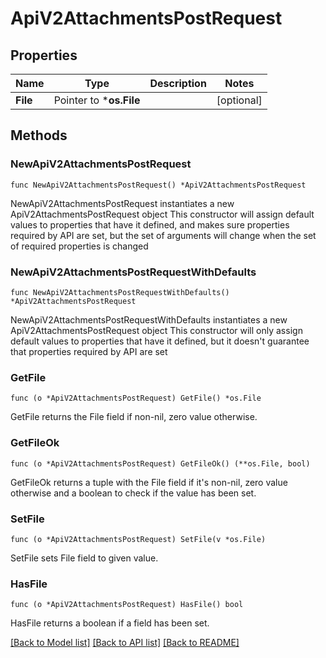 # ApiV2AttachmentsPostRequest

## Properties

Name | Type | Description | Notes
------------ | ------------- | ------------- | -------------
**File** | Pointer to ***os.File** |  | [optional] 

## Methods

### NewApiV2AttachmentsPostRequest

`func NewApiV2AttachmentsPostRequest() *ApiV2AttachmentsPostRequest`

NewApiV2AttachmentsPostRequest instantiates a new ApiV2AttachmentsPostRequest object
This constructor will assign default values to properties that have it defined,
and makes sure properties required by API are set, but the set of arguments
will change when the set of required properties is changed

### NewApiV2AttachmentsPostRequestWithDefaults

`func NewApiV2AttachmentsPostRequestWithDefaults() *ApiV2AttachmentsPostRequest`

NewApiV2AttachmentsPostRequestWithDefaults instantiates a new ApiV2AttachmentsPostRequest object
This constructor will only assign default values to properties that have it defined,
but it doesn't guarantee that properties required by API are set

### GetFile

`func (o *ApiV2AttachmentsPostRequest) GetFile() *os.File`

GetFile returns the File field if non-nil, zero value otherwise.

### GetFileOk

`func (o *ApiV2AttachmentsPostRequest) GetFileOk() (**os.File, bool)`

GetFileOk returns a tuple with the File field if it's non-nil, zero value otherwise
and a boolean to check if the value has been set.

### SetFile

`func (o *ApiV2AttachmentsPostRequest) SetFile(v *os.File)`

SetFile sets File field to given value.

### HasFile

`func (o *ApiV2AttachmentsPostRequest) HasFile() bool`

HasFile returns a boolean if a field has been set.


[[Back to Model list]](../README.md#documentation-for-models) [[Back to API list]](../README.md#documentation-for-api-endpoints) [[Back to README]](../README.md)


